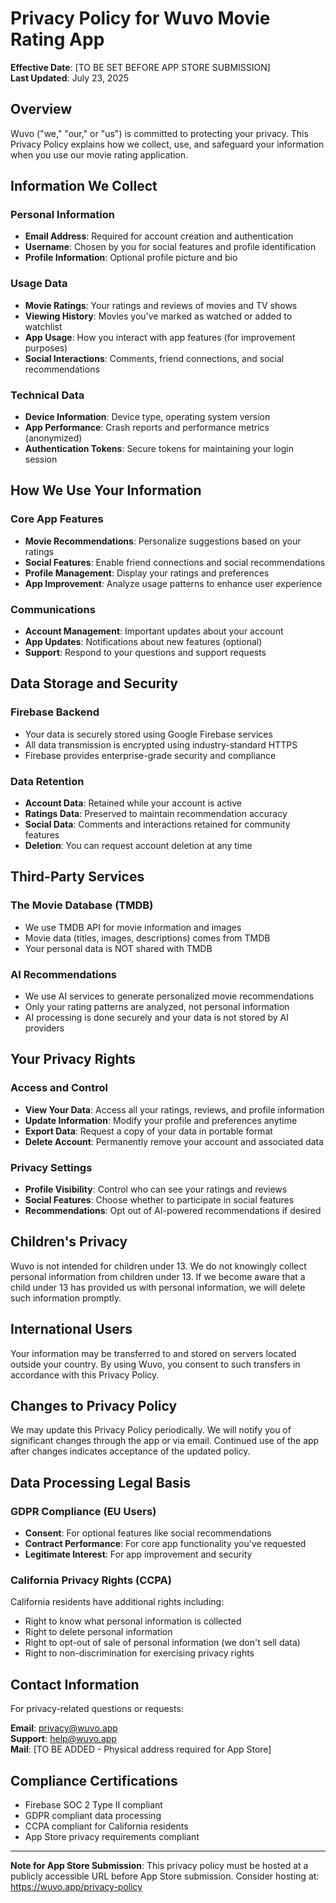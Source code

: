 # Privacy Policy for Wuvo Movie Rating App

**Effective Date**: [TO BE SET BEFORE APP STORE SUBMISSION]  
**Last Updated**: July 23, 2025

## Overview
Wuvo ("we," "our," or "us") is committed to protecting your privacy. This Privacy Policy explains how we collect, use, and safeguard your information when you use our movie rating application.

## Information We Collect

### Personal Information
- **Email Address**: Required for account creation and authentication
- **Username**: Chosen by you for social features and profile identification
- **Profile Information**: Optional profile picture and bio

### Usage Data
- **Movie Ratings**: Your ratings and reviews of movies and TV shows
- **Viewing History**: Movies you've marked as watched or added to watchlist
- **App Usage**: How you interact with app features (for improvement purposes)
- **Social Interactions**: Comments, friend connections, and social recommendations

### Technical Data
- **Device Information**: Device type, operating system version
- **App Performance**: Crash reports and performance metrics (anonymized)
- **Authentication Tokens**: Secure tokens for maintaining your login session

## How We Use Your Information

### Core App Features
- **Movie Recommendations**: Personalize suggestions based on your ratings
- **Social Features**: Enable friend connections and social recommendations
- **Profile Management**: Display your ratings and preferences
- **App Improvement**: Analyze usage patterns to enhance user experience

### Communications
- **Account Management**: Important updates about your account
- **App Updates**: Notifications about new features (optional)
- **Support**: Respond to your questions and support requests

## Data Storage and Security

### Firebase Backend
- Your data is securely stored using Google Firebase services
- All data transmission is encrypted using industry-standard HTTPS
- Firebase provides enterprise-grade security and compliance

### Data Retention
- **Account Data**: Retained while your account is active
- **Ratings Data**: Preserved to maintain recommendation accuracy
- **Social Data**: Comments and interactions retained for community features
- **Deletion**: You can request account deletion at any time

## Third-Party Services

### The Movie Database (TMDB)
- We use TMDB API for movie information and images
- Movie data (titles, images, descriptions) comes from TMDB
- Your personal data is NOT shared with TMDB

### AI Recommendations
- We use AI services to generate personalized movie recommendations
- Only your rating patterns are analyzed, not personal information
- AI processing is done securely and your data is not stored by AI providers

## Your Privacy Rights

### Access and Control
- **View Your Data**: Access all your ratings, reviews, and profile information
- **Update Information**: Modify your profile and preferences anytime
- **Export Data**: Request a copy of your data in portable format
- **Delete Account**: Permanently remove your account and associated data

### Privacy Settings
- **Profile Visibility**: Control who can see your ratings and reviews
- **Social Features**: Choose whether to participate in social features
- **Recommendations**: Opt out of AI-powered recommendations if desired

## Children's Privacy
Wuvo is not intended for children under 13. We do not knowingly collect personal information from children under 13. If we become aware that a child under 13 has provided us with personal information, we will delete such information promptly.

## International Users
Your information may be transferred to and stored on servers located outside your country. By using Wuvo, you consent to such transfers in accordance with this Privacy Policy.

## Changes to Privacy Policy
We may update this Privacy Policy periodically. We will notify you of significant changes through the app or via email. Continued use of the app after changes indicates acceptance of the updated policy.

## Data Processing Legal Basis

### GDPR Compliance (EU Users)
- **Consent**: For optional features like social recommendations
- **Contract Performance**: For core app functionality you've requested
- **Legitimate Interest**: For app improvement and security

### California Privacy Rights (CCPA)
California residents have additional rights including:
- Right to know what personal information is collected
- Right to delete personal information
- Right to opt-out of sale of personal information (we don't sell data)
- Right to non-discrimination for exercising privacy rights

## Contact Information
For privacy-related questions or requests:

**Email**: privacy@wuvo.app  
**Support**: help@wuvo.app  
**Mail**: [TO BE ADDED - Physical address required for App Store]

## Compliance Certifications
- Firebase SOC 2 Type II compliant
- GDPR compliant data processing
- CCPA compliant for California residents
- App Store privacy requirements compliant

---

**Note for App Store Submission**: This privacy policy must be hosted at a publicly accessible URL before App Store submission. Consider hosting at: https://wuvo.app/privacy-policy